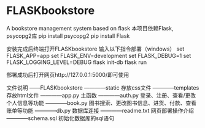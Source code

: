 # FLASKbookstore
A bookstore management system based on flask
本项目依赖Flask, psycopg2库
pip install psycopg2
pip install Flask

安装完成后终端打开FLASKbookstore
输入以下指令部署（windows）
set FLASK_APP=app
set FLASK_ENV=development
set FLASK_DEBUG=1
set FLASK_LOGGING_LEVEL=DEBUG
flask init-db
flask run

部署成功后打开网页http://127.0.0.1:5000/即可使用

文件说明
——FLASKbookstore
————static 存放css文件
————templates 存放html文件
————app.py 主函数
————auth.py 登录、注册、查看/更改个人信息等功能
————book.py 图书搜索、更改图书信息、进货、付款、查看账单等功能
————db.py 数据库连接
————readme.txt 网页部署操作介绍
————schema.sql 初始化数据库的sql语句
